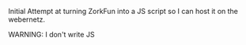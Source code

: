 Initial Attempt at turning ZorkFun into a JS script so I can host it on the webernetz.

WARNING: I don't write JS